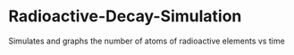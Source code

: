# Radioactive-Decay-Simulation

Simulates and graphs the number of atoms of radioactive elements vs time
